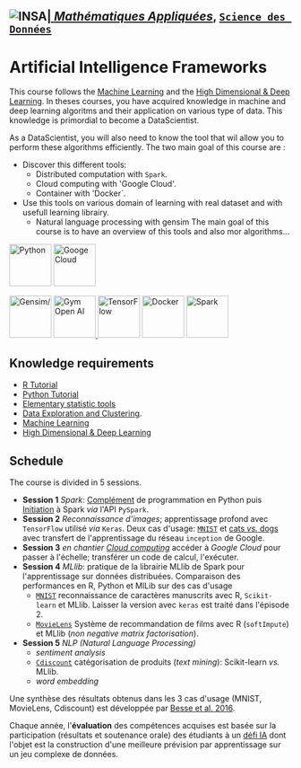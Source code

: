 ## <a href="http://www.insa-toulouse.fr/" ><img src="http://www.math.univ-toulouse.fr/~besse/Wikistat/Images/Logo_INSAvilletoulouse-RVB.png" style="float:left; max-width: 80px; display: inline" alt="INSA"/> |  [*Mathématiques Appliquées*](http://www.math.insa-toulouse.fr/fr/index.html), [`Science des Données`](http://www.math.insa-toulouse.fr/fr/enseignement.html) 

# Artificial Intelligence Frameworks

This course follows the [Machine Learning](https://github.com/wikistat/Apprentissage) and the [High Dimensional & Deep Learning](https://github.com/wikistat/High-Dimensional-Deep-Learning). In theses courses, you have acquired knowledge in machine and deep learning algoritms and their application on various type of data. This knowledge is primordial to become a DataScientist. 

As a DataScientist, you will also need to know the tool that wil allow you to perform these algorithms efficiently.
The two main goal of this course are : 
   * Discover this different tools:
      * Distributed computation with `Spark`.
      * Cloud computing with 'Google Cloud'.
      * Container with 'Docker`.
   * Use this tools on various domain of learning with real dataset and with usefull learning librairy.
      * Natural language processing with gensim
The main goal of this course is to have an overview of this tools and also mor algorithms...






<a href="https://www.python.org/"><img src="https://upload.wikimedia.org/wikipedia/commons/thumb/f/f8/Python_logo_and_wordmark.svg/390px-Python_logo_and_wordmark.svg.png" height="75" alt="Python"/></a> <a href="https://cloud.google.com/gcp/?utm_source=google&utm_medium=cpc&utm_campaign=emea-fr-all-en-dr-bkws-all-all-trial-e-gcp-1003963&utm_content=text-ad-none-any-DEV_c-CRE_167374210213-ADGP_Hybrid%20%7C%20AW%20SEM%20%7C%20BKWS%20~%20EXA_1:1_FR_EN_General_Cloud_TOP_google%20cloud%20platform-KWID_43700016295756942-kwd-26415313501-userloc_9055236&utm_term=KW_google%20cloud%20platform-ST_google%20cloud%20platform&ds_rl=1242853&ds_rl=1245734&ds_rl=1245734&gclid=EAIaIQobChMIvaa_9OmL4gIVFeaaCh3jnQIfEAAYASAAEgJyp_D_BwE"><img src="https://cloud.google.com/_static/38e39c36bd/images/cloud/cloud-logo.svg" height="75" alt="Googe Cloud"/></a> 

 <a href="https://radimrehurek.com/gensim/"><img src="https://radimrehurek.com/gensim/_static/images/gensim.png" height="75" alt=Gensim/></a>    <a href="https://gym.openai.com/"><img src="https://gym.openai.com/assets/dist/home/header/home-icon-54c30e2345.svg" height="75" alt="Gym Open AI"/> </a> <a href="https://www.tensorflow.org/"><img src="https://avatars0.githubusercontent.com/u/15658638?s=200&v=4" height="75" alt="TensorFlow"/></a>   <a href="https://www.docker.com"><img src="https://www.docker.com/sites/default/files/social/docker_facebook_share.png" height="75" alt="Docker"/></a>    <a href="http://spark.apache.org/"><img src="https://spark.apache.org/images/spark-logo-trademark.png" height="75" alt="Spark"/> </a> 

## Knowledge requirements

- [R Tutorial](https://github.com/wikistat/Intro-R)
- [Python Tutorial](https://github.com/wikistat/Intro-Python)
- [Elementary statistic tools](https://github.com/wikistat/StatElem)
- [Data Exploration and Clustering](https://github.com/wikistat/Exploration). 
- [Machine Learning](https://github.com/wikistat/Apprentissage)
- [High Dimensional & Deep Learning](https://github.com/wikistat/High-Dimensional-Deep-Learning)


## Schedule

The course is divided in 5 sessions.

- **Session 1** *Spark*: [Complément](https://github.com/wikistat/Intro-Python/blob/master/Cal4-PythonProg.ipynb) de programmation en Python puis [Initiation](https://github.com/wikistat/Intro-PySpark) à Spark *via* l'API `PySpark`.
- **Session 2** *Reconnaissance d'images*; apprentissage profond avec `TensorFlow` utilisé *via* `Keras`. Deux cas d'usage: [`MNIST`](https://github.com/wikistat/Ateliers-Big-Data/tree/master/MNIST) et [cats *vs.* dogs](https://github.com/wikistat/Ateliers-Big-Data/tree/master/CatsVSDogs) avec transfert de l'apprentissage du  réseau `inception` de Google. 
- **Session 3** *en chantier* [*Cloud computing*]() accéder à *Google Cloud* pour passer à l'échelle; transférer un code de calcul, l'exécuter.
- **Session 4** *MLlib*: pratique de la librairie MLlib de Spark pour l'apprentissage sur données distribuées. Comparaison des performances en R, Python et MlLib sur des cas d'usage
   - [`MNIST`](https://github.com/wikistat/Ateliers-Big-Data/tree/master/MNIST) reconnaissance de caractères manuscrits avec R, `Scikit-learn` et MLlib. Laisser la version avec `keras` est traité dans l'épisode 2.
   - [`MovieLens`](https://github.com/wikistat/Ateliers-Big-Data/tree/master/MovieLens) Système de recommandation de films avec R (`softImpute`) et MLlib (*non negative matrix factorisation*).
- **Session 5** *NLP (Natural Language Processing)*
   - *sentiment analysis*
   - [`Cdiscount`](https://github.com/wikistat/Ateliers-Big-Data/tree/master/Cdiscount) catégorisation de produits (*text mining*): Scikit-learn *vs.* MLlib.
   - *word embedding*

Une synthèse des résultats obtenus dans les 3 cas d'usage (MNIST, MovieLens, Cdiscount) est développée par [Besse et al. 2016](https://hal.archives-ouvertes.fr/hal-01350099).

Chaque année, l'**évaluation** des compétences acquises est basée sur la participation (résultats et soutenance orale) des étudiants à un [défi IA](https://defi-ia.insa-toulouse.fr/) dont l'objet est la construction d'une meilleure prévision par apprentissage sur un jeu complexe de données.



